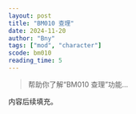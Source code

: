 ```yaml
---
layout: post
title: "BM010 查理"
date: 2024-11-20
author: "Bny"
tags: ["mod", "character"]
scode: bm010
reading_time: 5
---
```


> 帮助你了解“BM010 查理”功能...

内容后续填充。
